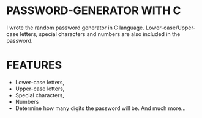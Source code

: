 # PASSWORD-GENERATOR WITH C
I wrote the random password generator in C language. Lower-case/Upper-case letters, special characters and numbers are also included in the password.

# FEATURES
- Lower-case letters,
- Upper-case letters,
- Special characters,
- Numbers
- Determine how many digits the password will be. And much more...